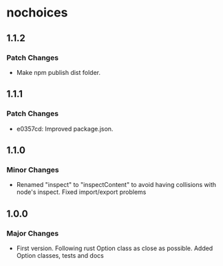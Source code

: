 # nochoices

## 1.1.2

### Patch Changes

- Make npm publish dist folder.

## 1.1.1

### Patch Changes

- e0357cd: Improved package.json.

## 1.1.0

### Minor Changes

- Renamed "inspect" to "inspectContent" to avoid having collisions with node's inspect. Fixed import/export problems

## 1.0.0

### Major Changes

- First version. Following rust Option class as close as possible. Added Option classes, tests and docs
